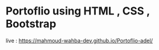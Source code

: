 # Portoflio using HTML , CSS , Bootstrap 
live : https://mahmoud-wahba-dev.github.io/Portoflio-adel/
